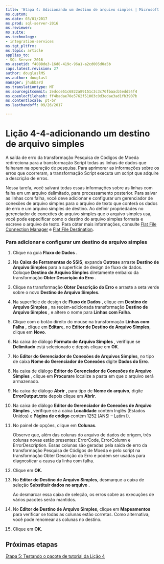 ```yaml
---
title: 'Etapa 4: Adicionando um destino de arquivo simples | Microsoft Docs'
ms.custom: 
ms.date: 03/01/2017
ms.prod: sql-server-2016
ms.reviewer: 
ms.suite: 
ms.technology:
- integration-services
ms.tgt_pltfrm: 
ms.topic: article
applies_to:
- SQL Server 2016
ms.assetid: f4088de3-16d8-419c-96a1-a2cd005d0a5b
caps.latest.revision: 27
author: douglaslMS
ms.author: douglasl
manager: jhubbard
ms.translationtype: MT
ms.sourcegitcommit: 2edcce51c6822a89151c3c3c76fbaacb5edd54f4
ms.openlocfilehash: ff4badae70e5762f51003c0d3edae3ad1fb3907b
ms.contentlocale: pt-br
ms.lasthandoff: 09/26/2017

---
```

# <a name="lesson-4-4---adding-a-flat-file-destination"></a>Lição 4-4-adicionando um destino de arquivo simples
A saída de erro da transformação Pesquisa de Códigos de Moeda redireciona para a transformação Script todas as linhas de dados que falharam na operação de pesquisa. Para aprimorar as informações sobre os erros que ocorreram, a transformação Script executa um script que adquire a descrição de erros.  
  
Nessa tarefa, você salvará todas essas informações sobre as linhas com falha em um arquivo delimitado, para processamento posterior. Para salvar as linhas com falha, você deve adicionar e configurar um gerenciador de conexões de arquivo simples para o arquivo de texto que conterá os dados de erro e um arquivo simples de destino. Ao definir propriedades no gerenciador de conexões de arquivo simples que o arquivo simples usa, você pode especificar como o destino do arquivo simples formata e escreve o arquivo de texto. Para obter mais informações, consulte [Flat File Connection Manager](../integration-services/connection-manager/flat-file-connection-manager.md) e [Flat File Destination](../integration-services/data-flow/flat-file-destination.md).  
  
### <a name="to-add-and-configure-a-flat-file-destination"></a>Para adicionar e configurar um destino de arquivo simples  
  
1.  Clique na guia **Fluxo de Dados** .  
  
2.  Na **Caixa de Ferramentas do SSIS**, expanda **Outros**e arraste **Destino de Arquivo Simples** para a superfície de design de fluxo de dados. Coloque **Destino de Arquivo Simples** diretamente embaixo da transformação **Obter Descrição do Erro** .  
  
3.  Clique na transformação **Obter Descrição do Erro** e arraste a seta verde sobre o novo **Destino de Arquivo Simples**.  
  
4.  Na superfície de design de **Fluxo de Dados** , clique em **Destino de Arquivo Simples** , na recém-adicionada transformação **Destino de Arquivo Simples** , e altere o nome para **Linhas com Falha**.  
  
5.  Clique com o botão direito do mouse na transformação **Linhas com Falha** , clique em **Editar**e, no **Editor de Destino de Arquivo Simples**, clique em **Novo**.  
  
6.  Na caixa de diálogo **Formato de Arquivo Simples** , verifique se **Delimitado** está selecionado e depois clique em **OK**.  
  
7.  No **Editor do Gerenciador de Conexões de Arquivos Simples**, no tipo de caixa **Nome do Gerenciador de Conexões** digite **Dados do Erro**.  
  
8.  Na caixa de diálogo **Editor do Gerenciador de Conexões de Arquivo Simples** , clique em **Procurar**e localize a pasta em que o arquivo será armazenado.  
  
9. Na caixa de diálogo **Abrir** , para tipo de **Nome do arquivo**, digite **ErrorOutput.txt**e depois clique em **Abrir**.  
  
10. Na caixa de diálogo **Editor do Gerenciador de Conexões de Arquivo Simples** , verifique se a caixa **Localidade** contém Inglês (Estados Unidos) e **Página de código** contém 1252 (ANSI – Latim I).  
  
11. No painel de opções, clique em **Colunas**.  
  
    Observe que, além das colunas do arquivo de dados de origem, três colunas novas estão presentes: ErrorCode, ErrorColumn e ErrorDescription. Essas colunas são geradas pela saída de erro da transformação Pesquisa de Códigos de Moeda e pelo script na transformação Obter Descrição do Erro e podem ser usadas para diagnosticar a causa da linha com falha.  
  
12. Clique em **OK**.  
  
13. No **Editor de Destino de Arquivo Simples**, desmarque a caixa de seleção **Substituir dados no arquivo** .  
  
    Ao desmarcar essa caixa de seleção, os erros sobre as execuções de vários pacotes serão mantidos.  
  
14. No **Editor de Destino de Arquivo Simples**, clique em **Mapeamentos** para verificar se todas as colunas estão corretas. Como alternativa, você pode renomear as colunas no destino.  
  
15. Clique em **OK**.  
  
## <a name="next-steps"></a>Próximas etapas  
[Etapa 5: Testando o pacote de tutorial da Lição 4](../integration-services/lesson-4-5-testing-the-lesson-4-tutorial-package.md)  
  
  
  

